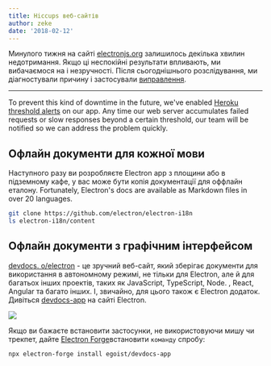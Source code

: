 ```yaml
---
title: Hiccups веб-сайтів
author: zeke
date: '2018-02-12'
---
```


Минулого тижня на сайті [electronjs.org](https://electronjs.org) залишилось декілька хвилин недотримання. Якщо ці неспокійні результати впливають, ми вибачаємося на і незручності. Після сьогоднішнього розслідування, ми діагностували причину і застосували [виправлення](https://github.com/electron/electronjs.org/pull/1076).

---

To prevent this kind of downtime in the future, we've enabled [Heroku threshold alerts](https://devcenter.heroku.com/articles/metrics#threshold-alerting) on our app. Any time our web server accumulates failed requests or slow responses beyond a certain threshold, our team will be notified so we can address the problem quickly.

## Офлайн документи для кожної мови

Наступного разу ви розробляєте Electron app з площини або в підземному кафе, у вас може бути копія документації для оффлайн еталону. Fortunately, Electron's docs are available as Markdown files in over 20 languages.

```sh
git clone https://github.com/electron/electron-i18n
ls electron-i18n/content
```

## Офлайн документи з графічним інтерфейсом

[devdocs. o/electron](https://devdocs.io/electron/) - це зручний веб-сайт, який зберігає документи для використання в автономному режимі, не тільки для Electron, але й для багатьох інших проектів, таких як JavaScript, TypeScript, Node. , React, Angular та багато інших. І, звичайно, для цього також є Electron додаток. Дивіться [devdocs-app](https://electronjs.org/apps/devdocs-app) на сайті Electron.

[![](https://user-images.githubusercontent.com/8784712/27121730-11676ba8-511b-11e7-8c01-00444ee8501a.png)](https://electronjs.org/apps/devdocs-app)

Якщо ви бажаєте встановити застосунки, не використовуючи мишу чи трекпет, дайте [Electron Forge](https://electronforge.io/)встановити `команду` спробу:

```sh
npx electron-forge install egoist/devdocs-app
```